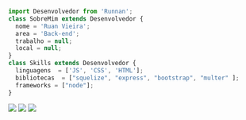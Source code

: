 ```js
import Desenvolvedor from 'Runnan';
class SobreMim extends Desenvolvedor {
  nome = 'Ruan Vieira';
  area = 'Back-end';
  trabalho = null;
  local = null;
}
class Skills extends Desenvolvedor {
  linguagens  = ['JS', 'CSS', 'HTML'];
  bibliotecas  = ["squelize", "express", "bootstrap", "multer" ];
  frameworks = ["node"];
}
```

<p align="left">
  <a href="#" alt="Gmail">
  <img src="https://img.shields.io/badge/-Gmail-FF0000?style=flat-square&labelColor=FF0000&logo=gmail&logoColor=white&link=https://github.com/iuricode/readme-template/blob/main/profile/profile2.md?plain=1" /></a>

  <a href="#" alt="Linkedin">
  <img src="https://img.shields.io/badge/-Linkedin-0e76a8?style=flat-square&logo=Linkedin&logoColor=white&link=LINK-DO-SEU-LINKEDIN" /></a>

  <a href="#" alt="WhatsApp">
  <img src="https://img.shields.io/badge/-WhatsApp-25d366?style=flat-square&labelColor=25d366&logo=whatsapp&logoColor=white&link=API-DO-SEU-WHATSAPP"/></a>
</p>  
